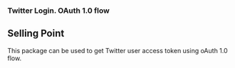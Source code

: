### Twitter Login. OAuth 1.0 flow

## Selling Point

This package can be used to get Twitter user access token using oAuth 1.0 flow.
